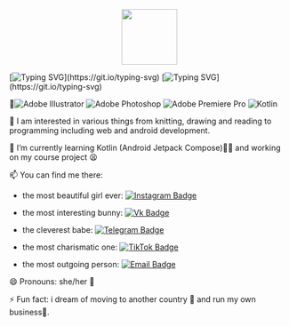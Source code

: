 
<div id="header" align="center">
  <img src="https://i.giphy.com/media/v1.Y2lkPTc5MGI3NjExY3Y1d3JlYWE4Ymd1ejFwaGN0YmQ2bHNjcmVwMzFhZXdleTRiMjg0ciZlcD12MV9pbnRlcm5hbF9naWZfYnlfaWQmY3Q9Zw/tHIRLHtNwxpjIFqPdV/giphy.gif" width="100"/> 
</div>

 [![Typing SVG](https://readme-typing-svg.herokuapp.com?color=%2336BCF7&lines=My+name+is+Irina.)](https://git.io/typing-svg)
[![Typing SVG](https://readme-typing-svg.herokuapp.com?color=%2336BCF7&lines=I+study+at+BMSTU,+Moscow.)](https://git.io/typing-svg)

👋![Adobe Illustrator](https://img.shields.io/badge/adobe%20illustrator-%23FF9A00.svg?style=for-the-badge&logo=adobe%20illustrator&logoColor=white)
![Adobe Photoshop](https://img.shields.io/badge/adobe%20photoshop-%2331A8FF.svg?style=for-the-badge&logo=adobe%20photoshop&logoColor=white)
![Adobe Premiere Pro](https://img.shields.io/badge/Adobe%20Premiere%20Pro-9999FF.svg?style=for-the-badge&logo=Adobe%20Premiere%20Pro&logoColor=white)
![Kotlin](https://img.shields.io/badge/kotlin-%237F52FF.svg?style=for-the-badge&logo=kotlin&logoColor=white)

👀 I am interested in various things from knitting, drawing and reading to programming including web and android development.

🌱 I’m currently learning Kotlin (Android Jetpack Compose)👩‍💻 and working on my course project 😫

📫 You can find me there:

- the most beautiful girl ever:
<a href="https://www.instagram.com/dulinaira"><img src="https://img.shields.io/badge/Instagram-black?style=for-the-badge&logo=instagram&logoColor=white" alt="Instagram Badge"/></a>

- the most interesting bunny:
<a href="https://vk.com/dulinaira"><img src="https://img.shields.io/badge/Vk-blue?style=for-the-badge&logo=vk&logoColor=white" alt="Vk Badge"/></a>

- the cleverest babe:
<a href="https://t.me/kirajournal"><img src="https://img.shields.io/badge/telegram-2CA5E0?style=for-the-badge&logo=telegram&logoColor=white" alt="Telegram Badge"/></a>

- the most charismatic one:
<a href="https://www.tiktok.com/@aaariennn"><img src="https://img.shields.io/badge/tik tok-%23000000.svg?style=for-the-badge&logo=TikTok&logoColor=white" alt="TikTok Badge"/></a>

- the most outgoing person:
<a href="mailto:trotil617@gmail.com"><img src="https://img.shields.io/badge/Gmail-D14836?style=for-the-badge&logo=telegram&logoColor=white" alt="Email Badge"/></a>

😄 Pronouns: she/her 👧

⚡ Fun fact: i dream of moving to another country 🛫 and run my own business💸.

<!---
aka-iriska/aka-iriska is a ✨ special ✨ repository because its `README.md` (this file) appears on your GitHub profile.
You can click the Preview link to take a look at your changes.
--->

